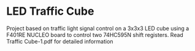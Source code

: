 # LED Traffic Cube
Project based on traffic light signal control on a 3x3x3 LED cube using a F401RE NUCLEO board to control two 74HC595N shift registers. Read Traffic Cube-1.pdf for detailed information
